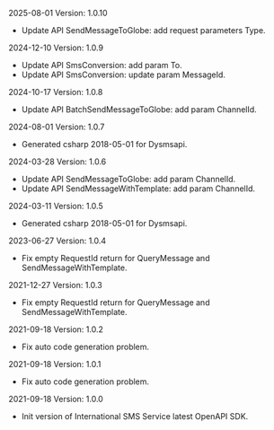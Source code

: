 2025-08-01 Version: 1.0.10
- Update API SendMessageToGlobe: add request parameters Type.


2024-12-10 Version: 1.0.9
- Update API SmsConversion: add param To.
- Update API SmsConversion: update param MessageId.


2024-10-17 Version: 1.0.8
- Update API BatchSendMessageToGlobe: add param ChannelId.


2024-08-01 Version: 1.0.7
- Generated csharp 2018-05-01 for Dysmsapi.

2024-03-28 Version: 1.0.6
- Update API SendMessageToGlobe: add param ChannelId.
- Update API SendMessageWithTemplate: add param ChannelId.


2024-03-11 Version: 1.0.5
- Generated csharp 2018-05-01 for Dysmsapi.

2023-06-27 Version: 1.0.4
- Fix empty RequestId return for QueryMessage and SendMessageWithTemplate.

2021-12-27 Version: 1.0.3
- Fix empty RequestId return for QueryMessage and SendMessageWithTemplate.

2021-09-18 Version: 1.0.2
- Fix auto code generation problem.

2021-09-18 Version: 1.0.1
- Fix auto code generation problem.

2021-09-18 Version: 1.0.0
- Init version of International SMS Service latest OpenAPI SDK.

